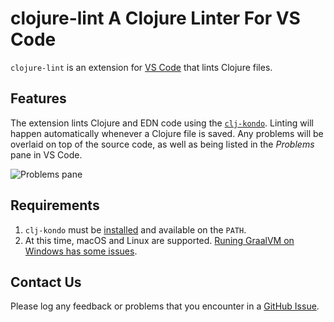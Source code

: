 # clojure-lint A Clojure Linter For VS Code

`clojure-lint` is an extension for [VS Code](https://code.visualstudio.com/) that lints Clojure files.

## Features

The extension lints Clojure and EDN code using the [`clj-kondo`](https://github.com/borkdude/clj-kondo). Linting will happen automatically whenever a Clojure file is saved. Any problems will be overlaid on top of the source code, as well as being listed in the *Problems* pane in VS Code.

![Problems pane](https://user-images.githubusercontent.com/448001/59565149-79ad7780-9047-11e9-9dcf-d8776a2b0814.png)


## Requirements

1. `clj-kondo` must be [installed](https://github.com/borkdude/clj-kondo/blob/master/doc/install.md) and available on the `PATH`.
2. At this time, macOS and Linux are supported. [Runing GraalVM on Windows has some issues](https://github.com/borkdude/clj-kondo/issues/276).

## Contact Us

Please log any feedback or problems that you encounter in a [GitHub Issue](https://github.com/marcomorain/clojure-lint/issues).
